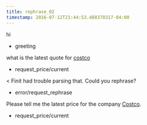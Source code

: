 ```yaml
---
title: rephrase_02
timestamp: 2016-07-12T21:44:53.488370317-04:00
---
```


hi
* greeting

what is the latest quote for [costco](company_name)
* request_price/current

< Finit had trouble parsing that. Could you rephrase?
* error/request_rephrase

Please tell me the latest price for the company [Costco](company_name).
* request_price/current
